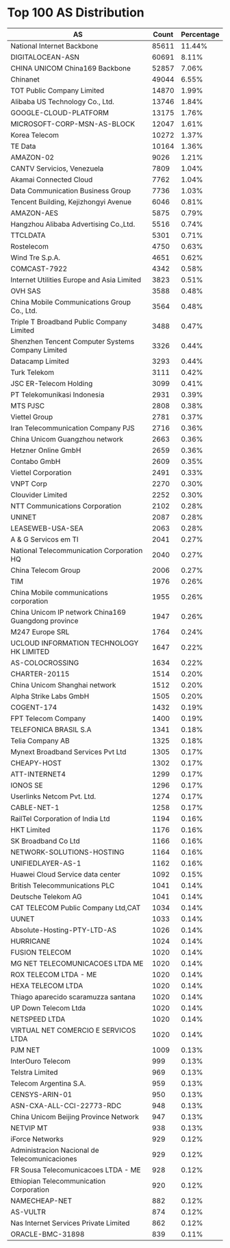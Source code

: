 # Top 100 AS Distribution
| AS | Count | Percentage |
|----|----|----|
| National Internet Backbone | 85611 | 11.44% |
| DIGITALOCEAN-ASN | 60691 | 8.11% |
| CHINA UNICOM China169 Backbone | 52857 | 7.06% |
| Chinanet | 49044 | 6.55% |
| TOT Public Company Limited | 14870 | 1.99% |
| Alibaba US Technology Co., Ltd. | 13746 | 1.84% |
| GOOGLE-CLOUD-PLATFORM | 13175 | 1.76% |
| MICROSOFT-CORP-MSN-AS-BLOCK | 12047 | 1.61% |
| Korea Telecom | 10272 | 1.37% |
| TE Data | 10164 | 1.36% |
| AMAZON-02 | 9026 | 1.21% |
| CANTV Servicios, Venezuela | 7809 | 1.04% |
| Akamai Connected Cloud | 7762 | 1.04% |
| Data Communication Business Group | 7736 | 1.03% |
| Tencent Building, Kejizhongyi Avenue | 6046 | 0.81% |
| AMAZON-AES | 5875 | 0.79% |
| Hangzhou Alibaba Advertising Co.,Ltd. | 5516 | 0.74% |
| TTCLDATA | 5301 | 0.71% |
| Rostelecom | 4750 | 0.63% |
| Wind Tre S.p.A. | 4651 | 0.62% |
| COMCAST-7922 | 4342 | 0.58% |
| Internet Utilities Europe and Asia Limited | 3823 | 0.51% |
| OVH SAS | 3588 | 0.48% |
| China Mobile Communications Group Co., Ltd. | 3564 | 0.48% |
| Triple T Broadband Public Company Limited | 3488 | 0.47% |
| Shenzhen Tencent Computer Systems Company Limited | 3326 | 0.44% |
| Datacamp Limited | 3293 | 0.44% |
| Turk Telekom | 3111 | 0.42% |
| JSC ER-Telecom Holding | 3099 | 0.41% |
| PT Telekomunikasi Indonesia | 2931 | 0.39% |
| MTS PJSC | 2808 | 0.38% |
| Viettel Group | 2781 | 0.37% |
| Iran Telecommunication Company PJS | 2716 | 0.36% |
| China Unicom Guangzhou network | 2663 | 0.36% |
| Hetzner Online GmbH | 2659 | 0.36% |
| Contabo GmbH | 2609 | 0.35% |
| Viettel Corporation | 2491 | 0.33% |
| VNPT Corp | 2270 | 0.30% |
| Clouvider Limited | 2252 | 0.30% |
| NTT Communications Corporation | 2102 | 0.28% |
| UNINET | 2087 | 0.28% |
| LEASEWEB-USA-SEA | 2063 | 0.28% |
| A & G Servicos em TI | 2041 | 0.27% |
| National Telecommunication Corporation HQ | 2040 | 0.27% |
| China Telecom Group | 2006 | 0.27% |
| TIM | 1976 | 0.26% |
| China Mobile communications corporation | 1955 | 0.26% |
| China Unicom IP network China169 Guangdong province | 1947 | 0.26% |
| M247 Europe SRL | 1764 | 0.24% |
| UCLOUD INFORMATION TECHNOLOGY HK LIMITED | 1647 | 0.22% |
| AS-COLOCROSSING | 1634 | 0.22% |
| CHARTER-20115 | 1514 | 0.20% |
| China Unicom Shanghai network | 1512 | 0.20% |
| Alpha Strike Labs GmbH | 1505 | 0.20% |
| COGENT-174 | 1432 | 0.19% |
| FPT Telecom Company | 1400 | 0.19% |
| TELEFONICA BRASIL S.A | 1341 | 0.18% |
| Telia Company AB | 1325 | 0.18% |
| Mynext Broadband Services Pvt Ltd | 1305 | 0.17% |
| CHEAPY-HOST | 1302 | 0.17% |
| ATT-INTERNET4 | 1299 | 0.17% |
| IONOS SE | 1296 | 0.17% |
| Userlinks Netcom Pvt. Ltd. | 1274 | 0.17% |
| CABLE-NET-1 | 1258 | 0.17% |
| RailTel Corporation of India Ltd | 1194 | 0.16% |
| HKT Limited | 1176 | 0.16% |
| SK Broadband Co Ltd | 1166 | 0.16% |
| NETWORK-SOLUTIONS-HOSTING | 1164 | 0.16% |
| UNIFIEDLAYER-AS-1 | 1162 | 0.16% |
| Huawei Cloud Service data center | 1092 | 0.15% |
| British Telecommunications PLC | 1041 | 0.14% |
| Deutsche Telekom AG | 1041 | 0.14% |
| CAT TELECOM Public Company Ltd,CAT | 1034 | 0.14% |
| UUNET | 1033 | 0.14% |
| Absolute-Hosting-PTY-LTD-AS | 1026 | 0.14% |
| HURRICANE | 1024 | 0.14% |
| FUSION TELECOM | 1020 | 0.14% |
| MG NET TELECOMUNICACOES LTDA ME | 1020 | 0.14% |
| ROX TELECOM LTDA - ME | 1020 | 0.14% |
| HEXA TELECOM LTDA | 1020 | 0.14% |
| Thiago aparecido scaramuzza santana | 1020 | 0.14% |
| UP Down Telecom Ltda | 1020 | 0.14% |
| NETSPEED LTDA | 1020 | 0.14% |
| VIRTUAL NET COMERCIO E SERVICOS LTDA | 1020 | 0.14% |
| PJM NET | 1009 | 0.13% |
| InterOuro Telecom | 999 | 0.13% |
| Telstra Limited | 969 | 0.13% |
| Telecom Argentina S.A. | 959 | 0.13% |
| CENSYS-ARIN-01 | 950 | 0.13% |
| ASN-CXA-ALL-CCI-22773-RDC | 948 | 0.13% |
| China Unicom Beijing Province Network | 947 | 0.13% |
| NETVIP MT | 938 | 0.13% |
| iForce Networks | 929 | 0.12% |
| Administracion Nacional de Telecomunicaciones | 929 | 0.12% |
| FR Sousa Telecomunicacoes LTDA - ME | 928 | 0.12% |
| Ethiopian Telecommunication Corporation | 920 | 0.12% |
| NAMECHEAP-NET | 882 | 0.12% |
| AS-VULTR | 874 | 0.12% |
| Nas Internet Services Private Limited | 862 | 0.12% |
| ORACLE-BMC-31898 | 839 | 0.11% |
